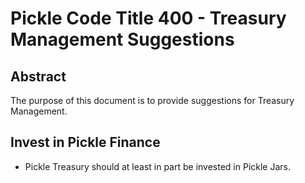 # Pickle Code Title 400 - Treasury Management Suggestions

## Abstract
The purpose of this document is to provide suggestions for Treasury Management.

## Invest in Pickle Finance
- Pickle Treasury should at least in part be invested in Pickle Jars.
